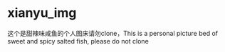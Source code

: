 # xianyu_img
这个是甜辣味咸鱼的个人图床请勿clone，This is a personal picture bed of sweet and spicy salted fish, please do not clone
